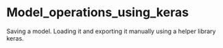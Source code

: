# Model_operations_using_keras
Saving a model. Loading it and exporting it manually using a helper library keras.
